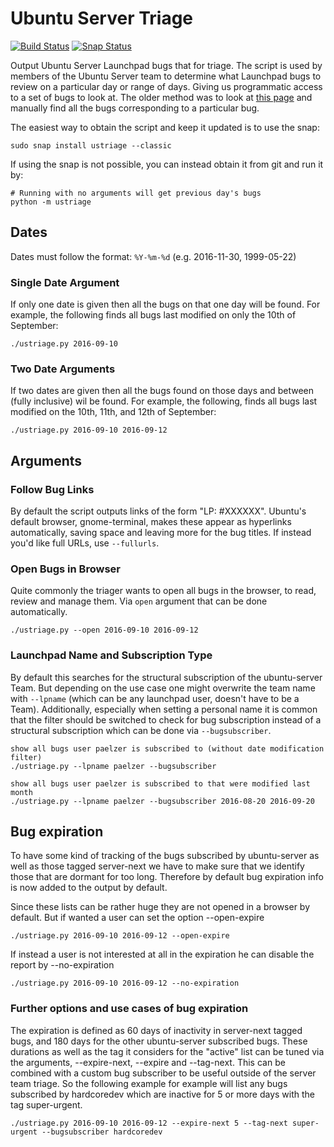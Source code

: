 # Ubuntu Server Triage

[![Build Status](https://travis-ci.org/powersj/ubuntu-server-triage.svg?branch=master)](https://travis-ci.org/powersj/ubuntu-server-triage) [![Snap Status](https://build.snapcraft.io/badge/powersj/ubuntu-server-triage.svg)](https://build.snapcraft.io/user/powersj/ubuntu-server-triage)

Output Ubuntu Server Launchpad bugs that for triage. The script is used by members of the Ubuntu Server team to determine what Launchpad bugs to review on a particular day or range of days. Giving us programmatic access to a set of bugs to look at. The older method was to look at [this page](https://bugs.launchpad.net/ubuntu/?field.searchtext=&orderby=-date_last_updated&search=Search&field.status%3Alist=NEW&field.status%3Alist=CONFIRMED&field.status%3Alist=TRIAGED&field.status%3Alist=INPROGRESS&field.status%3Alist=FIXCOMMITTED&field.status%3Alist=INCOMPLETE_WITH_RESPONSE&field.status%3Alist=INCOMPLETE_WITHOUT_RESPONSE&assignee_option=any&field.assignee=&field.bug_reporter=&field.bug_commenter=&field.subscriber=&field.structural_subscriber=ubuntu-server&field.component-empty-marker=1&field.tag=&field.tags_combinator=ANY&field.status_upstream-empty-marker=1&field.has_cve.used=&field.omit_dupes.used=&field.omit_dupes=on&field.affects_me.used=&field.has_no_package.used=&field.has_patch.used=&field.has_branches.used=&field.has_branches=on&field.has_no_branches.used=&field.has_no_branches=on&field.has_blueprints.used=&field.has_blueprints=on&field.has_no_blueprints.used=&field.has_no_blueprints=on) and manually find all the bugs corresponding to a particular bug.

The easiest way to obtain the script and keep it updated is to use the snap:
```
sudo snap install ustriage --classic
```

If using the snap is not possible, you can instead obtain it from git and run it by:
```
# Running with no arguments will get previous day's bugs
python -m ustriage
```

## Dates
Dates must follow the format: `%Y-%m-%d` (e.g. 2016-11-30, 1999-05-22)

### Single Date Argument
If only one date is given then all the bugs on that one day will be found. For example, the following finds all bugs last modified on only the 10th of September:
```
./ustriage.py 2016-09-10
```

### Two Date Arguments
If two dates are given then all the bugs found on those days and between (fully inclusive) wil be found. For example, the following, finds all bugs last modified on the 10th, 11th, and 12th of September:
```
./ustriage.py 2016-09-10 2016-09-12
```

## Arguments
### Follow Bug Links
By default the script outputs links of the form "LP: #XXXXXX". Ubuntu's
default browser, gnome-terminal, makes these appear as hyperlinks
automatically, saving space and leaving more for the bug titles. If
instead you'd like full URLs, use `--fullurls`.

### Open Bugs in Browser
Quite commonly the triager wants to open all bugs in the browser, to read, review and manage them. Via ``open`` argument that can be done automatically.
```
./ustriage.py --open 2016-09-10 2016-09-12
```

### Launchpad Name and Subscription Type
By default this searches for the structural subscription of the ubuntu-server Team.
But depending on the use case one might overwrite the team name with `--lpname` (which can be any launchpad user, doesn't have to be a Team).
Additionally, especially when setting a personal name it is common that the filter should be switched to check for bug subscription instead of a structural subscription which can be done via `--bugsubscriber`.
```
show all bugs user paelzer is subscribed to (without date modification filter)
./ustriage.py --lpname paelzer --bugsubscriber

show all bugs user paelzer is subscribed to that were modified last month
./ustriage.py --lpname paelzer --bugsubscriber 2016-08-20 2016-09-20
```

## Bug expiration
To have some kind of tracking of the bugs subscribed by ubuntu-server as well as those tagged server-next
we have to make sure that we identify those that are dormant for too long.
Therefore by default bug expiration info is now added to the output by default.

Since these lists can be rather huge they are not opened in a browser by default.
But if wanted a user can set the option --open-expire
```
./ustriage.py 2016-09-10 2016-09-12 --open-expire
```
If instead a user is not interested at all in the expiration he can disable the report by --no-expiration
```
./ustriage.py 2016-09-10 2016-09-12 --no-expiration
```
### Further options and use cases of bug expiration
The expiration is defined as 60 days of inactivity in server-next tagged bugs, and 180 days for the other ubuntu-server subscribed bugs.
These durations as well as the tag it considers for the "active" list can be tuned via the arguments, --expire-next, --expire and --tag-next.
This can be combined with a custom bug subscriber to be useful outside of the server team triage.
So the following example for example will list any bugs subscribed by hardcoredev which are inactive for 5 or more days with the tag super-urgent.
```
./ustriage.py 2016-09-10 2016-09-12 --expire-next 5 --tag-next super-urgent --bugsubscriber hardcoredev
```
